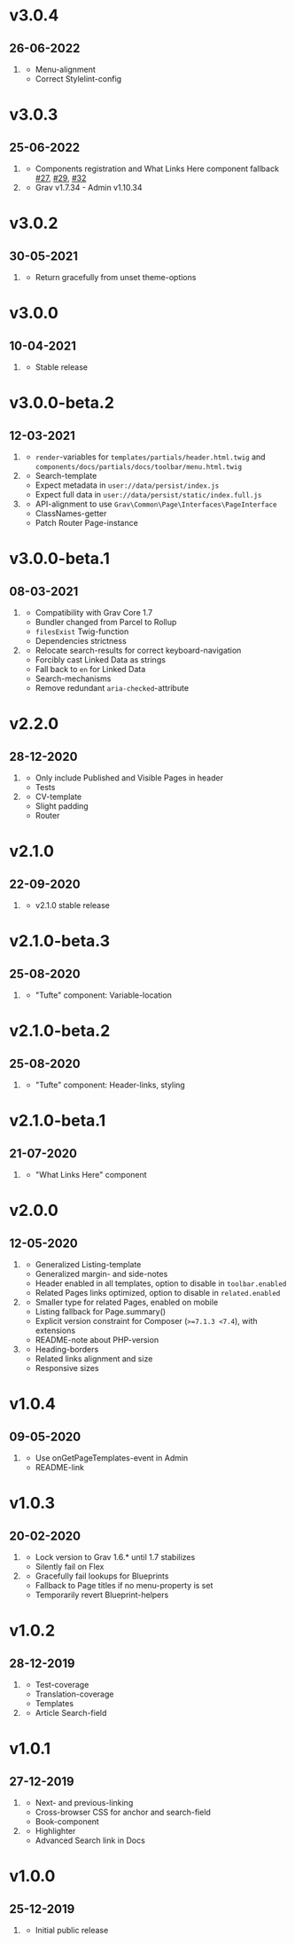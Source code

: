 # v3.0.4
## 26-06-2022

1. [](#bugfix)
    * Menu-alignment
    * Correct Stylelint-config

# v3.0.3
## 25-06-2022

1. [](#bugfix)
    * Components registration and What Links Here component fallback [#27](https://github.com/OleVik/grav-theme-scholar/issues/27), [#29](https://github.com/OleVik/grav-theme-scholar/issues/29), [#32](https://github.com/OleVik/grav-theme-scholar/issues/32)
2. [](#tested)
    * Grav v1.7.34 - Admin v1.10.34

# v3.0.2
## 30-05-2021

1. [](#bugfix)
    * Return gracefully from unset theme-options

# v3.0.0
## 10-04-2021

1. [](#new)
    * Stable release

# v3.0.0-beta.2
## 12-03-2021

1. [](#new)
    * `render`-variables for `templates/partials/header.html.twig` and `components/docs/partials/docs/toolbar/menu.html.twig`
2. [](#improved)
    * Search-template
    * Expect metadata in `user://data/persist/index.js`
    * Expect full data in `user://data/persist/static/index.full.js`
3. [](#bugfix)
    * API-alignment to use `Grav\Common\Page\Interfaces\PageInterface`
    * ClassNames-getter
    * Patch Router Page-instance

# v3.0.0-beta.1
## 08-03-2021

1. [](#new)
    * Compatibility with Grav Core 1.7
    * Bundler changed from Parcel to Rollup
    * `filesExist` Twig-function
    * Dependencies strictness
2. [](#bugfix)
    * Relocate search-results for correct keyboard-navigation
    * Forcibly cast Linked Data as strings
    * Fall back to `en` for Linked Data
    * Search-mechanisms
    * Remove redundant `aria-checked`-attribute

# v2.2.0
## 28-12-2020

1. [](#improved)
    * Only include Published and Visible Pages in header
    * Tests
2. [](#bugfix)
    * CV-template
    * Slight padding
    * Router

# v2.1.0
## 22-09-2020

1. [](#new)
    * v2.1.0 stable release

# v2.1.0-beta.3
## 25-08-2020

1. [](#bugfix)
    * "Tufte" component: Variable-location

# v2.1.0-beta.2
## 25-08-2020

1. [](#improved)
    * "Tufte" component: Header-links, styling

# v2.1.0-beta.1
## 21-07-2020

1. [](#new)
    * "What Links Here" component

# v2.0.0
## 12-05-2020

1. [](#new)
    * Generalized Listing-template
    * Generalized margin- and side-notes
    * Header enabled in all templates, option to disable in `toolbar.enabled`
    * Related Pages links optimized, option to disable in `related.enabled`
2. [](#improved)
    * Smaller type for related Pages, enabled on mobile
    * Listing fallback for Page.summary()
    * Explicit version constraint for Composer (`>=7.1.3 <7.4`), with extensions
    * README-note about PHP-version
3. [](#bugfix)
    * Heading-borders
    * Related links alignment and size
    * Responsive sizes

# v1.0.4
## 09-05-2020

1. [](#bugfix)
    * Use onGetPageTemplates-event in Admin
    * README-link

# v1.0.3
## 20-02-2020

1. [](#new)
    * Lock version to Grav 1.6.* until 1.7 stabilizes
    * Silently fail on Flex
2. [](#bugfix)
    * Gracefully fail lookups for Blueprints
    * Fallback to Page titles if no menu-property is set
    * Temporarily revert Blueprint-helpers

# v1.0.2
## 28-12-2019

1. [](#improved)
    * Test-coverage
    * Translation-coverage
    * Templates
2. [](#bugfix)
    * Article Search-field

# v1.0.1
## 27-12-2019

1. [](#improved)
    * Next- and previous-linking
    * Cross-browser CSS for anchor and search-field
    * Book-component
2. [](#bugfix)
    * Highlighter
    * Advanced Search link in Docs

# v1.0.0
## 25-12-2019

1. [](#new)
    * Initial public release
